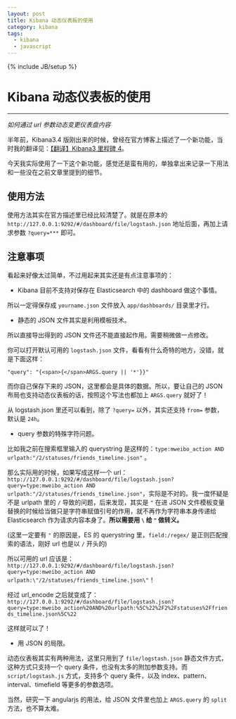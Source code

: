 ```yaml
---
layout: post
title: Kibana 动态仪表板的使用
category: kibana
tags:
  - kibana
  - javascript
---
```

{% include JB/setup %}
# Kibana 动态仪表板的使用
---
*如何通过 url 参数动态变更仪表盘内容*

半年前，Kibana3.4 版刚出来的时候，曾经在官方博客上描述了一个新功能，当时我的翻译见：[【翻译】Kibana3 里程碑 4](/2014/01/15/kibana3-milestone4-20131105/)。

今天我实际使用了一下这个新功能，感觉还是蛮有用的，单独拿出来记录一下用法和一些没在之前文章里提到的细节。

## 使用方法

使用方法其实在官方描述里已经比较清楚了。就是在原本的 `http://127.0.0.1:9292/#/dashboard/file/logstash.json` 地址后面，再加上请求参数 `?query=***` 即可。

## 注意事项

看起来好像太过简单，不过用起来其实还是有点注意事项的：

* Kibana 目前不支持对保存在 Elasticsearch 中的 dashboard 做这个事情。

所以一定得保存成 `yourname.json` 文件放入 `app/dashboards/` 目录里才行。

* 静态的 JSON 文件其实是利用模板技术。

所以直接导出得到的 JSON 文件还不能直接起作用。需要稍微做一点修改。

你可以打开默认可用的 `logstash.json` 文件，看看有什么奇特的地方，没错，就是下面这样：

    "query": "{<span>{</span>ARGS.query || '*'}}"

而你自己保存下来的 JSON，这里都会是具体的数据。所以，要让自己的 JSON 布局也支持动态仪表板的话，按照这个写法也都加上 `ARGS.query` 就好了！

从 logstash.json 里还可以看到，除了 `?query=` 以外，其实还支持 `from=` 参数，默认是 `24h`。

* query 参数的特殊字符问题。

比如我之前在搜索框里输入的 querystring 是这样的：`type:mweibo_action AND urlpath:"/2/statuses/friends_timeline.json"` 。

那么实际用的时候，如果写成这样一个 url：`http://127.0.0.1:9292/#/dashboard/file/logstash.json?query=type:mweibo_action AND urlpath:"/2/statuses/friends_timeline.json"`，实际是不对的。我一度怀疑是不是 urlpath 里的 `/` 导致的问题，后来发现，其实是 `"` 在进 JSON 文件模板变量替换的时候给当做只是字符串赋值引号的作用，就不再作为字符串本身传递给 Elasticsearch 作为请求内容本身了。**所以需要用 `\` 给 `"` 做转义。**

(这里一定要有 `"` 的原因是，ES 的 querystring 里，`field:/regex/` 是正则匹配搜索的语法，刚好 url 也是以 `/` 开头的)

所以可用的 url 应该是：`http://127.0.0.1:9292/#/dashboard/file/logstash.json?query=type:mweibo_action AND urlpath:\"/2/statuses/friends_timeline.json\"`！

经过 url_encode 之后就变成了：`http://127.0.0.1:9292/#/dashboard/file/logstash.json?query=type:mweibo_action%20AND%20urlpath:%5C%22%2F2%2Fstatuses%2Ffriends_timeline.json%5C%22`

这样就可以了！

* 用 JSON 的局限。

动态仪表板其实有两种用法，这里只用到了 `file/logstash.json` 静态文件方式，这种方式只支持一个 query 条件，也没有太多的附加参数支持。而 `script/logstash.js` 方式，支持多个 query 条件，以及 index、pattern、interval、timefield 等更多的参数选项。

当然，研究一下 angularjs 的用法，给 JSON 文件里也加上 `ARGS.query` 的 `split` 方法，也不算太难。
